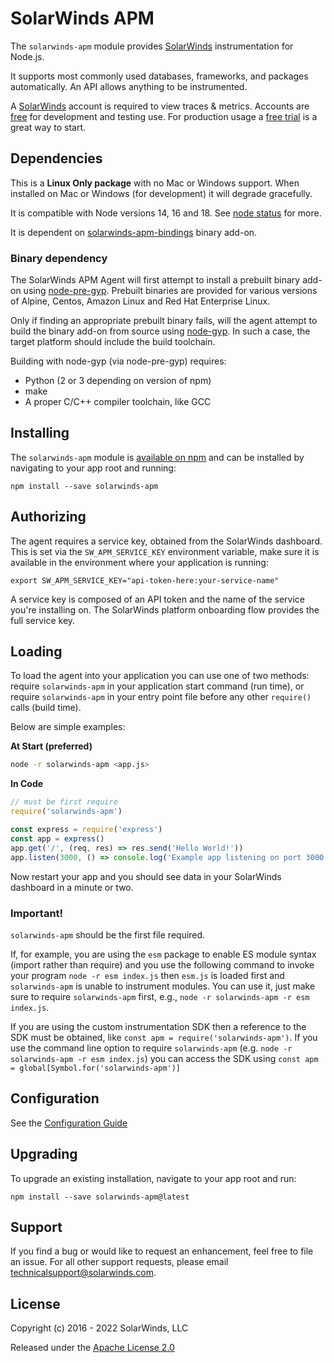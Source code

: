 # SolarWinds APM

The `solarwinds-apm` module provides [SolarWinds](https://www.solarwinds.com) instrumentation for Node.js.

It supports most commonly used databases, frameworks, and packages automatically. An
API allows anything to be instrumented.

A [SolarWinds](https://www.solarwinds.com) account is required to view traces & metrics.
Accounts are [free](https://www.solarwinds.com) for development and testing use. For production usage a [free trial](https://www.solarwinds.com)
is a great way to start.

## Dependencies

This is a **Linux Only package** with no Mac or Windows support. When installed on Mac or Windows (for development) it will degrade gracefully.

It is compatible with Node versions 14, 16 and 18. See [node status](https://github.com/nodejs/Release) for more.

It is dependent on [solarwinds-apm-bindings](https://github.com/solarwindscloud/solarwinds-bindings-node) binary add-on. 

### Binary dependency

The SolarWinds APM Agent will first attempt to install a prebuilt binary add-on using [node-pre-gyp](https://github.com/mapbox/node-pre-gyp). Prebuilt binaries are provided for various versions of Alpine, Centos, Amazon Linux and Red Hat Enterprise Linux.

Only if finding an appropriate prebuilt binary fails, will the agent attempt to build the binary add-on from source using [node-gyp](https://github.com/nodejs/node-gyp#on-unix). In such a case, the target platform should include the build toolchain.

Building with node-gyp (via node-pre-gyp) requires:

- Python (2 or 3 depending on version of npm)
- make
- A proper C/C++ compiler toolchain, like GCC

## Installing

The `solarwinds-apm` module is [available on npm](http://npmjs.org/package/solarwinds-apm) and can be installed
by navigating to your app root and running:

```
npm install --save solarwinds-apm
```

## Authorizing


The agent requires a service key, obtained from the SolarWinds dashboard. This is set via the `SW_APM_SERVICE_KEY` environment variable, make
sure it is available in the environment where your application is running:

```
export SW_APM_SERVICE_KEY="api-token-here:your-service-name"
```

A service key is composed of an API token and the name of the service you're installing on. The SolarWinds platform onboarding flow provides the full service key.


## Loading

To load the agent into your application you can use one of two methods: require `solarwinds-apm` in your application start command (run time), or require `solarwinds-apm` in your entry point file before any other `require()` calls (build time).


Below are simple examples:

**At Start (preferred)**
```bash
node -r solarwinds-apm <app.js>
```

**In Code**
```js
// must be first require
require('solarwinds-apm')

const express = require('express')
const app = express()
app.get('/', (req, res) => res.send('Hello World!'))
app.listen(3000, () => console.log('Example app listening on port 3000!'))
```

Now restart your app and you should see data in your SolarWinds dashboard in a minute or two.

### Important!

`solarwinds-apm` should be the first file required. 

If, for example, you are using the `esm` package to enable ES module syntax (import rather than require) and you use the following
command to invoke your program `node -r esm index.js` then `esm.js` is loaded first and `solarwinds-apm` is unable to instrument modules. You can use it, just make sure to require `solarwinds-apm` first, e.g., `node -r solarwinds-apm -r esm index.js`.

If you are using the custom instrumentation SDK then a reference to the SDK must be obtained,  like `const apm = require('solarwinds-apm')`. If you use the command line option to require `solarwinds-apm` (e.g. `node -r solarwinds-apm -r esm index.js`) you can access the SDK using `const apm = global[Symbol.for('solarwinds-apm')]`

## Configuration

See the [Configuration Guide](https://github.com/solarwindscloud/solarwinds-apm-node/blob/main/CONFIGURATION.md)

## Upgrading

To upgrade an existing installation, navigate to your app root and run:

```
npm install --save solarwinds-apm@latest
```

## Support

If you find a bug or would like to request an enhancement, feel free to file
an issue. For all other support requests, please email technicalsupport@solarwinds.com.


## License

Copyright (c) 2016 - 2022 SolarWinds, LLC

Released under the [Apache License 2.0](http://www.apache.org/licenses/LICENSE-2.0)
